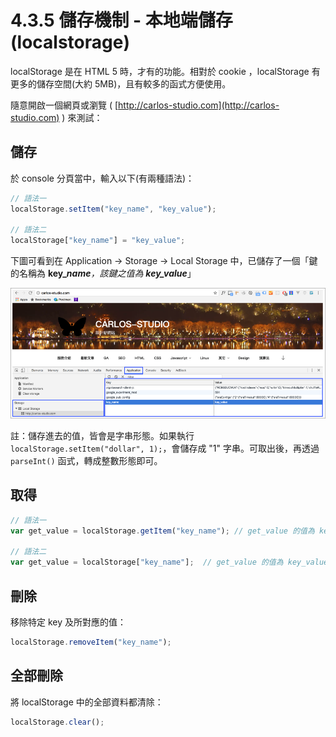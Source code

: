 # 4.3.5 儲存機制 - 本地端儲存\(localstorage\)

localStorage 是在 HTML 5 時，才有的功能。相對於 cookie ，localStorage 有更多的儲存空間\(大約 5MB\)，且有較多的函式方便使用。

隨意開啟一個網頁或瀏覽 \( [http://carlos-studio.com](http://carlos-studio.com) \) 來測試：

## 儲存

於 console 分頁當中，輸入以下\(有兩種語法\)：

```javascript
// 語法一
localStorage.setItem("key_name", "key_value");

// 語法二
localStorage["key_name"] = "key_value";
```

下圖可看到在 Application → Storage → Local Storage 中，已儲存了一個「鍵的名稱為 **key\_**_**name**，該鍵之值為 **key\_value**_」

![](../../.gitbook/assets/localstorage_1.png)

註：儲存進去的值，皆會是字串形態。如果執行 `localStorage.setItem("dollar", 1);`，會儲存成 "1" 字串。可取出後，再透過 `parseInt()` 函式，轉成整數形態即可。

## 取得

```javascript
// 語法一
var get_value = localStorage.getItem("key_name"); // get_value 的值為 key_value

// 語法二
var get_value = localStorage["key_name"];  // get_value 的值為 key_value
```

## 刪除

移除特定 key 及所對應的值：

```javascript
localStorage.removeItem("key_name");
```

## 全部刪除

將 localStorage 中的全部資料都清除：

```javascript
localStorage.clear();
```


